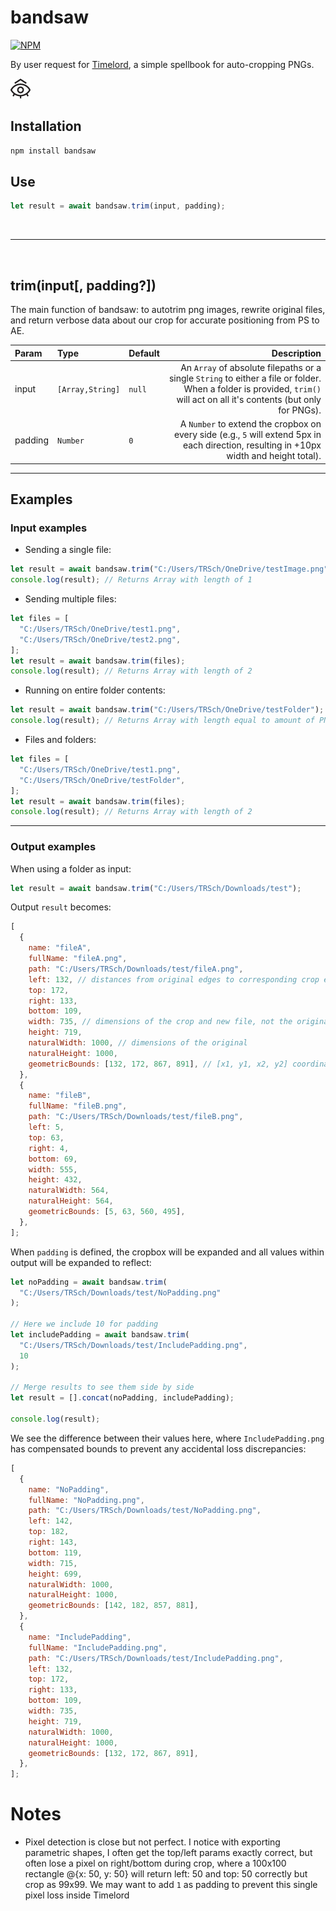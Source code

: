 # bandsaw

[![NPM](https://nodei.co/npm/bandsaw.png)](https://npmjs.org/package/bandsaw)

By user request for [Timelord](https://www.battleaxe.co/timelord), a simple spellbook for auto-cropping PNGs.

![](./logo.png)

## Installation

```bash
npm install bandsaw
```

## Use

```js
let result = await bandsaw.trim(input, padding);
```

<br />

---

<br />

## trim(input[, padding?])

The main function of bandsaw: to autotrim png images, rewrite original files, and return verbose data about our crop for accurate positioning from PS to AE.

| Param   | Type             | Default |                                                                                                                                                              Description |
| :------ | :--------------- | :------ | -----------------------------------------------------------------------------------------------------------------------------------------------------------------------: |
| input   | `[Array,String]` | `null`  | An `Array` of absolute filepaths or a single `String` to either a file or folder. When a folder is provided, `trim()` will act on all it's contents (but only for PNGs). |
| padding | `Number`         | `0`     |                                 A `Number` to extend the cropbox on every side (e.g., `5` will extend 5px in each direction, resulting in +10px width and height total). |

---

## Examples

### Input examples

- Sending a single file:

```js
let result = await bandsaw.trim("C:/Users/TRSch/OneDrive/testImage.png");
console.log(result); // Returns Array with length of 1
```

- Sending multiple files:

```js
let files = [
  "C:/Users/TRSch/OneDrive/test1.png",
  "C:/Users/TRSch/OneDrive/test2.png",
];
let result = await bandsaw.trim(files);
console.log(result); // Returns Array with length of 2
```

- Running on entire folder contents:

```js
let result = await bandsaw.trim("C:/Users/TRSch/OneDrive/testFolder");
console.log(result); // Returns Array with length equal to amount of PNG files inside folder
```

- Files and folders:

```js
let files = [
  "C:/Users/TRSch/OneDrive/test1.png",
  "C:/Users/TRSch/OneDrive/testFolder",
];
let result = await bandsaw.trim(files);
console.log(result); // Returns Array with length of 2
```

---

### Output examples

When using a folder as input:

```js
let result = await bandsaw.trim("C:/Users/TRSch/Downloads/test");
```

Output `result` becomes:

```js
[
  {
    name: "fileA",
    fullName: "fileA.png",
    path: "C:/Users/TRSch/Downloads/test/fileA.png",
    left: 132, // distances from original edges to corresponding crop edges
    top: 172,
    right: 133,
    bottom: 109,
    width: 735, // dimensions of the crop and new file, not the original
    height: 719,
    naturalWidth: 1000, // dimensions of the original
    naturalHeight: 1000,
    geometricBounds: [132, 172, 867, 891], // [x1, y1, x2, y2] coordinates of cropbox from original file
  },
  {
    name: "fileB",
    fullName: "fileB.png",
    path: "C:/Users/TRSch/Downloads/test/fileB.png",
    left: 5,
    top: 63,
    right: 4,
    bottom: 69,
    width: 555,
    height: 432,
    naturalWidth: 564,
    naturalHeight: 564,
    geometricBounds: [5, 63, 560, 495],
  },
];
```

When `padding` is defined, the cropbox will be expanded and all values within output will be expanded to reflect:

```js
let noPadding = await bandsaw.trim(
  "C:/Users/TRSch/Downloads/test/NoPadding.png"
);

// Here we include 10 for padding
let includePadding = await bandsaw.trim(
  "C:/Users/TRSch/Downloads/test/IncludePadding.png",
  10
);

// Merge results to see them side by side
let result = [].concat(noPadding, includePadding);

console.log(result);
```

We see the difference between their values here, where `IncludePadding.png` has compensated bounds to prevent any accidental loss discrepancies:

```js
[
  {
    name: "NoPadding",
    fullName: "NoPadding.png",
    path: "C:/Users/TRSch/Downloads/test/NoPadding.png",
    left: 142,
    top: 182,
    right: 143,
    bottom: 119,
    width: 715,
    height: 699,
    naturalWidth: 1000,
    naturalHeight: 1000,
    geometricBounds: [142, 182, 857, 881],
  },
  {
    name: "IncludePadding",
    fullName: "IncludePadding.png",
    path: "C:/Users/TRSch/Downloads/test/IncludePadding.png",
    left: 132,
    top: 172,
    right: 133,
    bottom: 109,
    width: 735,
    height: 719,
    naturalWidth: 1000,
    naturalHeight: 1000,
    geometricBounds: [132, 172, 867, 891],
  },
];
```

# Notes

- Pixel detection is close but not perfect. I notice with exporting parametric shapes, I often get the top/left params exactly correct, but often lose a pixel on right/bottom during crop, where a 100x100 rectangle @{x: 50, y: 50} will return left: 50 and top: 50 correctly but crop as 99x99. We may want to add `1` as padding to prevent this single pixel loss inside Timelord
